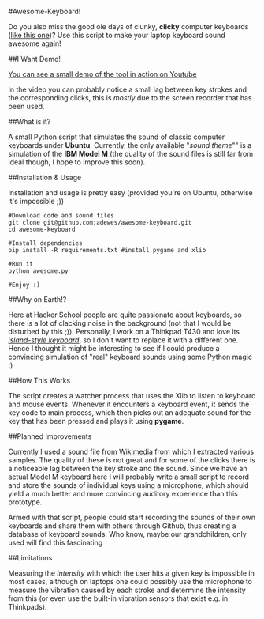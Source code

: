 #Awesome-Keyboard!

Do you also miss the good ole days of clunky, **clicky** computer keyboards ([like this one](http://en.wikipedia.org/wiki/Model_M_keyboard))? Use this script to make your laptop keyboard sound awesome again!

##I Want Demo!

[You can see a small demo of the tool in action on Youtube](http://youtu.be/-eANf3QWStU) 

In the video you can probably notice a small lag between key strokes and the corresponding clicks, this is *mostly* due to the screen recorder that has been used.

##What is it?

A small Python script that simulates the sound of classic computer keyboards under **Ubuntu**. Currently, the only available "*sound theme*"" is a simulation of the **IBM Model M** (the quality of the sound files is still far from ideal though, I hope to improve this soon).

##Installation & Usage

Installation and usage is pretty easy (provided you're on Ubuntu, otherwise it's impossible ;))

    #Download code and sound files
    git clone git@github.com:adewes/awesome-keyboard.git
    cd awesome-keyboard

    #Install dependencies
    pip install -R requirements.txt #install pygame and xlib

    #Run it
    python awesome.py

    #Enjoy :)

##Why on Earth!?

Here at Hacker School people are quite passionate about keyboards, so there is a lot of clacking noise in the background (not that I would be disturbed by this ;)). Personally, I work on a Thinkpad T430 and love its [*island-style keyboard*](http://blog.laptopmag.com/thinkpad-type-off-is-lenovos-new-island-style-keyboard-better-or-worse), so I don't want to replace it with a different one. Hence I thought it might be interesting to see if I could produce a convincing simulation of "real" keyboard sounds using some Python magic :)

##How This Works

The script creates a watcher process that uses the Xlib to listen to keyboard and mouse events. Whenever it encounters a keyboard event, it sends the key code to main process, which then picks out an adequate sound for the key that has been pressed and plays it using **pygame**.

##Planned Improvements

Currently I used a sound file from [Wikimedia](http://commons.wikimedia.org/wiki/File:Modelm.ogg) from which I extracted various samples. The quality of these is not great and for some of the clicks there is a noticeable lag between the key stroke and the sound. Since we have an actual Model M keyboard here I will probably write a small script to record and store the sounds of individual keys using a microphone, which should yield a much better and more convincing auditory experience than this prototype.

Armed with that script, people could start recording the sounds of their own keyboards and share them with others through Github, thus creating a database of keyboard sounds. Who know, maybe our grandchildren, only used  will find this fascinating

##Limitations

Measuring the *intensity* with which the user hits a given key is impossible in most cases, although on laptops one could possibly use the microphone to measure the vibration caused by each stroke and determine the intensity from this (or even use the built-in vibration sensors that exist e.g. in Thinkpads).